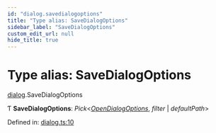 ```yaml
---
id: "dialog.savedialogoptions"
title: "Type alias: SaveDialogOptions"
sidebar_label: "SaveDialogOptions"
custom_edit_url: null
hide_title: true
---
```


# Type alias: SaveDialogOptions

[dialog](../modules/dialog.md).SaveDialogOptions

Ƭ **SaveDialogOptions**: *Pick*<[*OpenDialogOptions*](../interfaces/dialog.opendialogoptions.md), *filter* \| *defaultPath*\>

Defined in: [dialog.ts:10](https://github.com/tauri-apps/tauri/blob/237b49b/cli/tauri.js/api-src/dialog.ts#L10)
